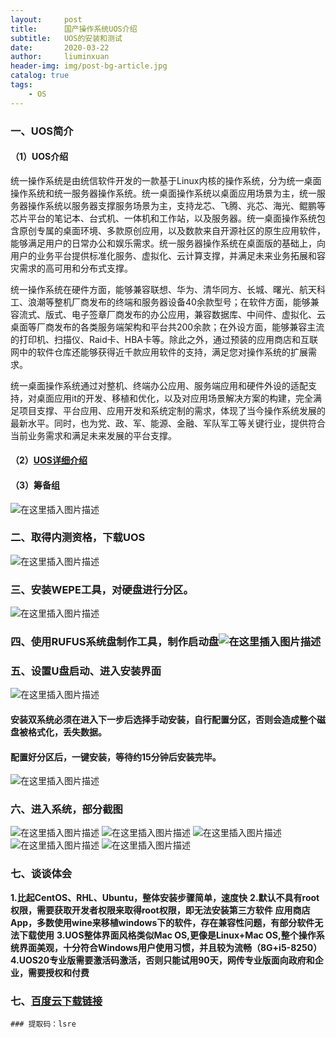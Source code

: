 ```yaml
---
layout:     post
title:      国产操作系统UOS介绍
subtitle:   UOS的安装和测试
date:       2020-03-22
author:     liuminxuan
header-img: img/post-bg-article.jpg
catalog: true
tags:
    - OS
---
```


### 一、UOS简介
#### （1）UOS介绍
统一操作系统是由统信软件开发的一款基于Linux内核的操作系统，分为统一桌面操作系统和统一服务器操作系统。统一桌面操作系统以桌面应用场景为主，统一服务器操作系统以服务器支撑服务场景为主，支持龙芯、飞腾、兆芯、海光、鲲鹏等芯片平台的笔记本、台式机、一体机和工作站，以及服务器。统一桌面操作系统包含原创专属的桌面环境、多款原创应用，以及数款来自开源社区的原生应用软件，能够满足用户的日常办公和娱乐需求。统一服务器操作系统在桌面版的基础上，向用户的业务平台提供标准化服务、虚拟化、云计算支撑，并满足未来业务拓展和容灾需求的高可用和分布式支撑。

统一操作系统在硬件方面，能够兼容联想、华为、清华同方、长城、曙光、航天科工、浪潮等整机厂商发布的终端和服务器设备40余款型号；在软件方面，能够兼容流式、版式、电子签章厂商发布的办公应用，兼容数据库、中间件、虚拟化、云桌面等厂商发布的各类服务端架构和平台共200余款；在外设方面，能够兼容主流的打印机、扫描仪、Raid卡、HBA卡等。除此之外，通过预装的应用商店和互联网中的软件仓库还能够获得近千款应用软件的支持，满足您对操作系统的扩展需求。

统一桌面操作系统通过对整机、终端办公应用、服务端应用和硬件外设的适配支持，对桌面应用it的开发、移植和优化，以及对应用场景解决方案的构建，完全满足项目支撑、平台应用、应用开发和系统定制的需求，体现了当今操作系统发展的最新水平。同时，也为党、政、军、能源、金融、军队军工等关键行业，提供符合当前业务需求和满足未来发展的平台支撑。
#### （2）[UOS详细介绍](https://www.chinauos.com/news_information/14)
#### （3）筹备组
![在这里插入图片描述](https://img-blog.csdnimg.cn/2020022719564184.png?x-oss-process=image/watermark,type_ZmFuZ3poZW5naGVpdGk,shadow_10,text_aHR0cHM6Ly9ibG9nLmNzZG4ubmV0L3Bvd2VybGl1bWlueHVhbg==,size_16,color_FFFFFF,t_70)
### 二、取得内测资格，下载UOS
![在这里插入图片描述](https://img-blog.csdnimg.cn/20200227195147330.png?x-oss-process=image/watermark,type_ZmFuZ3poZW5naGVpdGk,shadow_10,text_aHR0cHM6Ly9ibG9nLmNzZG4ubmV0L3Bvd2VybGl1bWlueHVhbg==,size_16,color_FFFFFF,t_70)
### 三、安装WEPE工具，对硬盘进行分区。
![在这里插入图片描述](https://img-blog.csdnimg.cn/20200227180628203.png?x-oss-process=image/watermark,type_ZmFuZ3poZW5naGVpdGk,shadow_10,text_aHR0cHM6Ly9ibG9nLmNzZG4ubmV0L3Bvd2VybGl1bWlueHVhbg==,size_16,color_FFFFFF,t_70)
### 四、使用RUFUS系统盘制作工具，制作启动盘![在这里插入图片描述](https://img-blog.csdnimg.cn/2020022718080166.png?x-oss-process=image/watermark,type_ZmFuZ3poZW5naGVpdGk,shadow_10,text_aHR0cHM6Ly9ibG9nLmNzZG4ubmV0L3Bvd2VybGl1bWlueHVhbg==,size_16,color_FFFFFF,t_70)
### 五、设置U盘启动、进入安装界面
![在这里插入图片描述](https://img-blog.csdnimg.cn/20200227195844358.png?x-oss-process=image/watermark,type_ZmFuZ3poZW5naGVpdGk,shadow_10,text_aHR0cHM6Ly9ibG9nLmNzZG4ubmV0L3Bvd2VybGl1bWlueHVhbg==,size_16,color_FFFFFF,t_70)
#### 安装双系统必须在进入下一步后选择手动安装，自行配置分区，否则会造成整个磁盘被格式化，丢失数据。
#### 配置好分区后，一键安装，等待约15分钟后安装完毕。
![在这里插入图片描述](https://img-blog.csdnimg.cn/20200227200245975.png?x-oss-process=image/watermark,type_ZmFuZ3poZW5naGVpdGk,shadow_10,text_aHR0cHM6Ly9ibG9nLmNzZG4ubmV0L3Bvd2VybGl1bWlueHVhbg==,size_16,color_FFFFFF,t_70)
### 六、进入系统，部分截图
![在这里插入图片描述](https://img-blog.csdnimg.cn/20200227200604924.png?x-oss-process=image/watermark,type_ZmFuZ3poZW5naGVpdGk,shadow_10,text_aHR0cHM6Ly9ibG9nLmNzZG4ubmV0L3Bvd2VybGl1bWlueHVhbg==,size_16,color_FFFFFF,t_70)
![在这里插入图片描述](https://img-blog.csdnimg.cn/20200227200620167.png?x-oss-process=image/watermark,type_ZmFuZ3poZW5naGVpdGk,shadow_10,text_aHR0cHM6Ly9ibG9nLmNzZG4ubmV0L3Bvd2VybGl1bWlueHVhbg==,size_16,color_FFFFFF,t_70)
![在这里插入图片描述](https://img-blog.csdnimg.cn/20200227200634604.png?x-oss-process=image/watermark,type_ZmFuZ3poZW5naGVpdGk,shadow_10,text_aHR0cHM6Ly9ibG9nLmNzZG4ubmV0L3Bvd2VybGl1bWlueHVhbg==,size_16,color_FFFFFF,t_70)
![在这里插入图片描述](https://img-blog.csdnimg.cn/20200227203152526.png?x-oss-process=image/watermark,type_ZmFuZ3poZW5naGVpdGk,shadow_10,text_aHR0cHM6Ly9ibG9nLmNzZG4ubmV0L3Bvd2VybGl1bWlueHVhbg==,size_16,color_FFFFFF,t_70)
![在这里插入图片描述](https://img-blog.csdnimg.cn/2020022720323460.png?x-oss-process=image/watermark,type_ZmFuZ3poZW5naGVpdGk,shadow_10,text_aHR0cHM6Ly9ibG9nLmNzZG4ubmV0L3Bvd2VybGl1bWlueHVhbg==,size_16,color_FFFFFF,t_70)
### 七、谈谈体会
**1.比起CentOS、RHL、Ubuntu，整体安装步骤简单，速度快**
**2.默认不具有root权限，需要获取开发者权限来取得root权限，即无法安装第三方软件**
**应用商店App，多数使用wine来移植windows下的软件，存在兼容性问题，有部分软件无法下载使用**
**3.UOS整体界面风格类似Mac OS,更像是Linux+Mac OS,整个操作系统界面美观，十分符合Windows用户使用习惯，并且较为流畅（8G+i5-8250）**
**4.UOS20专业版需要激活码激活，否则只能试用90天，网传专业版面向政府和企业，需要授权和付费**
### 七、[百度云下载链接](%E9%93%BE%E6%8E%A5%EF%BC%9Ahttps://pan.baidu.com/s/1gA1BzmUp4QY_rrZUUAqngA)
	### 提取码：lsre